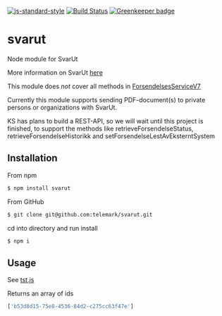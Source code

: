 [![js-standard-style](https://img.shields.io/badge/code%20style-standard-brightgreen.svg?style=flat)](https://github.com/feross/standard)
[![Build Status](https://travis-ci.org/telemark/svarut.svg?branch=master)](https://travis-ci.org/telemark/svarut)
[![Greenkeeper badge](https://badges.greenkeeper.io/telemark/svarut.svg)](https://greenkeeper.io/)

# svarut

Node module for SvarUt

More information on SvarUt [here](https://kurs.kommit.no/mod/page/view.php?id=193)

This module does *not* cover all methods in [ForsendelsesServiceV7](https://svarut.ks.no/tjenester/forsendelseservice/ForsendelsesServiceV7?wsdl)

Currently this module supports sending PDF-document(s) to private persons or organizations with SvarUt.

KS has plans to build a REST-API, so we will wait until this project is finished, to support the methods like retrieveForsendelseStatus, retrieveForsendelseHistorikk and setForsendelseLestAvEksterntSystem

## Installation
From npm

```sh
$ npm install svarut
```

From GitHub
```sh
$ git clone git@github.com:telemark/svarut.git
```

cd into directory and run install

```sh
$ npm i
```

## Usage

See [tst.js](tst.js)

Returns an array of ids

```javascript
['b53d8d15-75e8-4536-84d2-c275cc63f47e']
```
